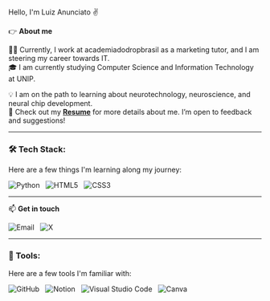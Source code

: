 Hello, I'm Luiz Anunciato ✌️

👉 **About me**

👨‍💻 Currently, I work at academiadodropbrasil as a marketing tutor, and I am steering my career towards IT.  
🎓 I am currently studying Computer Science and Information Technology at UNIP.  

💡 I am on the path to learning about neurotechnology, neuroscience, and neural chip development.  
📄 Check out my [**Resume**](https://drive.google.com/file/d/1uNdgsLwClp_OsWxQkYuN39pey8EmwOT3/view?usp=sharing) for more details about me. I’m open to feedback and suggestions!  

---

### 🛠️ Tech Stack:
Here are a few things I'm learning along my journey:

![Python](https://img.shields.io/badge/Python-3776AB?style=for-the-badge&logo=python&logoColor=white) &nbsp; 
![HTML5](https://img.shields.io/badge/HTML5-E34F26?style=for-the-badge&logo=html5&logoColor=white) &nbsp; 
![CSS3](https://img.shields.io/badge/CSS3-1572B6?style=for-the-badge&logo=css3&logoColor=white)

---

📫 **Get in touch**

![Email](https://img.shields.io/badge/mcluizspessoal@gmail.com-FFFFFF?style=for-the-badge&logo=gmail&logoColor=red) &nbsp; 
![X](https://img.shields.io/badge/-X-000000?style=for-the-badge&logo=x&logoColor=white)  

---

### 🧰 Tools:
Here are a few tools I'm familiar with:

![GitHub](https://img.shields.io/badge/GitHub-181717?style=for-the-badge&logo=github&logoColor=white) &nbsp; 
![Notion](https://img.shields.io/badge/Notion-000000?style=for-the-badge&logo=notion&logoColor=white) &nbsp; 
![Visual Studio Code](https://img.shields.io/badge/Visual%20Studio%20Code-007ACC?style=for-the-badge&logo=visualstudiocode&logoColor=white) &nbsp; 
![Canva](https://img.shields.io/badge/Canva-00C4CC?style=for-the-badge&logo=canva&logoColor=white)
